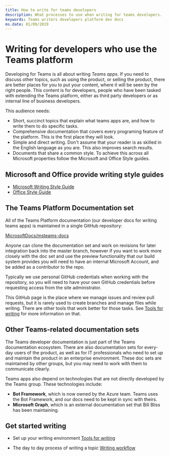 ```yaml
---
title: How to write for teams developers
description: What processes to use when writing for teams developers. 
keywords: Teams writers developers platform dev docs
ms.date: 01/09/2019
---
```

# Writing for developers who use the Teams platform

Developing for Teams is all about writing *Teams apps*. If you need to discuss other topics, such as using the product, or selling the product, there are better places for you to put your content, where it will be seen by the right people.
This content is for developers, people who have been tasked with extending the Teams platform, either as third party developers or as internal line of business developers.

This audience needs:

- Short, succinct topics that explain what teams apps are, and how to write them to do specific tasks.
- Comprehensive documentation that covers every programing feature of the platform. This is the first place they will look.
- Simple and direct writing. Don't assume that your reader is as skilled in the English language as you are. This also improves search results.
- Documents that share a common style. To achieve this across all Microsoft properties follow the Microsoft and Office Style guides.

## Microsoft and Office provide writing style guides

- [Microsoft Writing Style Guide](https://worldready.cloudapp.net/Styleguide/Read?id=2700&topicid=29021)
- [Office Style Guide](https://aka.ms/officestyleguide)

## The Teams Platform Documentation set

All of the Teams Platform documentation (our developer docs for writing teams apps) is maintained in a single GitHub repository:

[MicrosoftDocs/msteams-docs](https://github.com/MicrosoftDocs/msteams-docs)

Anyone can clone the documentation set and work on revisions for later integration back into the master branch, however if you want to work more closely with the doc set and use the preview functionality that our build system provides you will need to have an internal Microsoft Account, and be added as a contributor to the repo.

Typically we use personal GitHub credentials when working with the repository, so you will need to have your own GitHub credentials before requesting access from the site administrator.

This GitHub page is the place where we manage issues and review pull requests, but it is rarely used to create branches and manage files while writing. There are other tools that work better for those tasks. See [Tools for writing](`/documentation-workflow/tools-for-writing) for more information on that.

## Other Teams-related documentation sets

The Teams developer documentation is just part of the Teams documentation ecosystem. There are also documentation sets for every-day users of the product, as well as for IT professionals who need to set up and maintain the product in an enterprise environment. These doc sets are maintained by other groups, but you may need to work with them to communicate clearly.

Teams apps also depend on technologies that are not directly developed by the Teams group. These technologies include:

- **Bot Framework**, which is now owned by the Azure team. Teams uses the Bot Framework, and our docs need to be kept in sync with theirs.
- **Microsoft Graph**, which is an external documentation set that Bill Bliss has been maintaining.

## Get started writing

- Set up your writing environment [Tools for writing](`/documentation-workflow/tools-for-writing)

 - The day to day process of writing a topic [Writing workflow](`/documentation-workflow/writing-workflow)